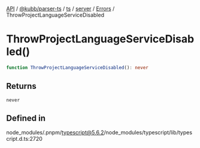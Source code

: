 [API](../../../../../../../../../packages.md) / [@kubb/parser-ts](../../../../../../../index.md) / [ts](../../../../../index.md) / [server](../../../index.md) / [Errors](../index.md) / ThrowProjectLanguageServiceDisabled

# ThrowProjectLanguageServiceDisabled()

```ts
function ThrowProjectLanguageServiceDisabled(): never
```

## Returns

`never`

## Defined in

node\_modules/.pnpm/typescript@5.6.2/node\_modules/typescript/lib/typescript.d.ts:2720
